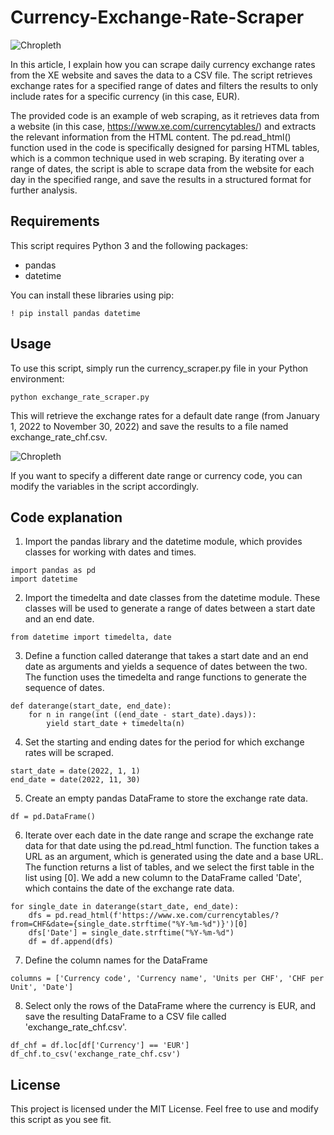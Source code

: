 # Currency-Exchange-Rate-Scraper

![Chropleth](https://github.com/bkhan1820/Currency-Exchange-Rate-Scraper/blob/main/photos/apps.4865.9007199266244244.8a1b6114-110d-4101-abbc-e2fbbc92cb6a.png)

In this article, I explain how you can scrape daily currency exchange rates from the XE website and saves the data to a CSV file. The script retrieves exchange rates for a specified range of dates and filters the results to only include rates for a specific currency (in this case, EUR).

The provided code is an example of web scraping, as it retrieves data from a website (in this case, https://www.xe.com/currencytables/) and extracts the relevant information from the HTML content. The pd.read_html() function used in the code is specifically designed for parsing HTML tables, which is a common technique used in web scraping. By iterating over a range of dates, the script is able to scrape data from the website for each day in the specified range, and save the results in a structured format for further analysis.


## Requirements

This script requires Python 3 and the following packages:

- pandas
- datetime

You can install these libraries using pip:

```! pip install pandas datetime ```


## Usage

To use this script, simply run the currency_scraper.py file in your Python environment:

```python exchange_rate_scraper.py ```

This will retrieve the exchange rates for a default date range (from January 1, 2022 to November 30, 2022) and save the results to a file named exchange_rate_chf.csv.


![Chropleth](https://github.com/bkhan1820/Currency-Exchange-Rate-Scraper/blob/main/photos/Screenshot%202023-02-18%20at%2022.40.31.png)

If you want to specify a different date range or currency code, you can modify the variables in the script accordingly.

## Code explanation

1. Import the pandas library and the datetime module, which provides classes for working with dates and times.

```
import pandas as pd
import datetime
```

2. Import the timedelta and date classes from the datetime module. These classes will be used to generate a range of dates between a start date and an end date.

````
from datetime import timedelta, date
````

3. Define a function called daterange that takes a start date and an end date as arguments and yields a sequence of dates between the two. The function uses the timedelta and range functions to generate the sequence of dates.

```
def daterange(start_date, end_date):
    for n in range(int ((end_date - start_date).days)):
        yield start_date + timedelta(n)
````

4. Set the starting and ending dates for the period for which exchange rates will be scraped.

````
start_date = date(2022, 1, 1)
end_date = date(2022, 11, 30)
````

5. Create an empty pandas DataFrame to store the exchange rate data.

````
df = pd.DataFrame()
````
6. Iterate over each date in the date range and scrape the exchange rate data for that date using the pd.read_html function. The function takes a URL as an argument, which is generated using the date and a base URL. The function returns a list of tables, and we select the first table in the list using [0]. We add a new column to the DataFrame called 'Date', which contains the date of the exchange rate data.

`````
for single_date in daterange(start_date, end_date):
    dfs = pd.read_html(f'https://www.xe.com/currencytables/?from=CHF&date={single_date.strftime("%Y-%m-%d")}')[0]
    dfs['Date'] = single_date.strftime("%Y-%m-%d")
    df = df.append(dfs)
`````

7. Define the column names for the DataFrame

````
columns = ['Currency code', 'Currency name', 'Units per CHF', 'CHF per Unit', 'Date']
`````

8. Select only the rows of the DataFrame where the currency is EUR, and save the resulting DataFrame to a CSV file called 'exchange_rate_chf.csv'.

 `````
df_chf = df.loc[df['Currency'] == 'EUR']
df_chf.to_csv('exchange_rate_chf.csv')
`````


## License

This project is licensed under the MIT License. Feel free to use and modify this script as you see fit.
